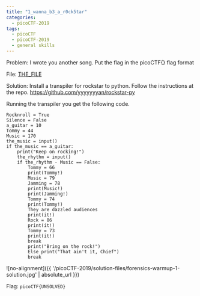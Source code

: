 ```yaml
---
title: "1_wanna_b3_a_r0ck5tar"
categories:
  - picoCTF-2019
tags:
  - picoCTF
  - picoCTF-2019
  - general skills
---
```


Problem: I wrote you another song. Put the flag in the picoCTF{} flag format

File: [THE_FILE](https://github.com/Yorzaren/ctf/raw/master/picoCTF-2019/problem-files/1-wanna-b3-a-r0ck5tar.txt "Download file")

Solution: Install a transpiler for rockstar to python. Follow the instructions at the repo. https://github.com/yyyyyyyan/rockstar-py 

Running the transpiler you get the following code. 

```
Rocknroll = True
Silence = False
a_guitar = 10
Tommy = 44
Music = 170
the_music = input()
if the_music == a_guitar:
    print("Keep on rocking!")
    the_rhythm = input()
    if the_rhythm - Music == False:
        Tommy = 66
        print(Tommy!)
        Music = 79
        Jamming = 78
        print(Music!)
        print(Jamming!)
        Tommy = 74
        print(Tommy!)
        They are dazzled audiences
        print(it!)
        Rock = 86
        print(it!)
        Tommy = 73
        print(it!)
        break
        print("Bring on the rock!")
        Else print("That ain't it, Chief")
        break
```

![no-alignment]({{ '/picoCTF-2019/solution-files/forensics-warmup-1-solution.jpg' | absolute_url }})


Flag: ```picoCTF{UNSOLVED}```